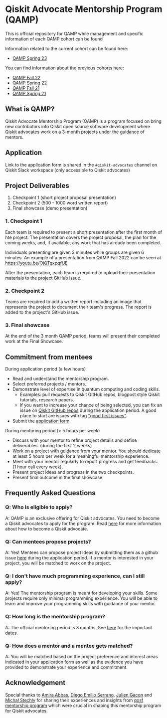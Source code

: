 # Qiskit Advocate Mentorship Program (QAMP)
This is official repository for QAMP while management and specific information of each QAMP cohort can be found 

Information related to the current cohort can be found here:
- [QAMP Spring 23](https://github.com/qiskit-advocate/qamp-spring-23)

You can find information about the previous cohorts here:
- [QAMP Fall 22](https://github.com/qiskit-advocate/qamp-fall-22)
- [QAMP Spring 22](https://github.com/qiskit-advocate/qamp-spring-22)
- [QAMP Fall 21](https://github.com/qiskit-advocate/qamp-fall-21)
- [QAMP Spring 21](https://github.com/qiskit-advocate/qamp-spring-21)

## What is QAMP?

Qiskit Advocate Mentorship Program (QAMP) is a program focused on bring new contributors into Qiskit open source software development where Qiskit advocates work on a 3-month projects under the guidance of mentors.

## Application

Link to the application form is shared in the `#qiskit-advocates` channel on Qiskit Slack workspace (only accessible to Qiskit advocates)

## Project Deliverables

1. Checkpoint 1 (short project proposal presentation)
1. Checkpoint 2 (500 - 1000 word written report)
1. Final showcase (demo presentation)

### 1. Checkpoint 1
Each team is required to present a short presentation after the first month of hte project.  The presentation covers the project proposal, the plan for the coming weeks, and, if available, any work that has already been completed.

Individuals presenting are given 3 minutes while groups are given 6 minutes. An example of a presentation from QAMP Fall 2022 can be seen at https://youtu.be/OjQTqxpqfUE

After the presentation, each team is required to upload their presentation materials to the project GitHub issue.

### 2. Checkpoint 2
Teams are required to add a written report including an image that represents the project to document their team's progress.  The report is added to the project's GitHub issue.

### 3. Final showcase
At the end of the 3 month QAMP period, teams will present their completed work at the Final Showcase.

## Commitment from mentees

During application period (a few hours)
- Read and understand the mentorship program.
- Select preferred projects / mentors.
- Demonstrate level of expertise in quantum computing and coding skills.
    - Examples: pull requests to Qiskit GitHub repos, blogpost style Qiskit tutorials, research papers.
    - If you want to increase your chance of being selected, you can fix an issue on [Qiskit GitHub repos](https://github.com/Qiskit) during the application period. A good place to start are issues with tag ["good first issues"](https://github.com/Qiskit/qiskit-terra/issues?page=1&q=is%3Aopen+is%3Aissue+label%3A%22good+first+issue%22+sort%3Aupdated-asc+-label%3A%22status%3A+pending+PR%22).
- Submit the [application form](#application).

During mentoring period (> 5 hours per week)
- Discuss with your mentor to refine project details and define deliverables. (during the first 2 weeks)
- Work on a project with guidance from your mentor. You should dedicate at least 5 hours per week for a meaningful mentorship experience.
- Meet with your mentor regularly to report progress and get feedbacks. (1 hour call every week).
- Present project ideas and progress in the two checkpoints.
- Present final outcome in the final showcase

## Frequently Asked Questions

### Q: Who is eligible to apply?
A: QAMP is an exclusive offering for Qiskit advocates. You need to become a Qiskit advocates to apply for the program. Read [here](https://github.com/qiskit-advocate/application-guide) for more information about how to become a Qiskit advocate.

### Q: Can mentees propose projects?
A: Yes! Mentees can propose project ideas by submitting them as a github issue [here](https://github.com/qiskit-advocate/qamp-fall-22/issues) during the application period. If a mentor is interested in your project, you will be matched to work on the project.

### Q: I don't have much programming experience, can I still apply?
A: Yes! The mentorship program is meant for developing your skills. Some projects require only minimal programming experience. You will be able to learn and improve your programming skills with guidance of your mentor.

### Q: How long is the mentorship program?
A: The official mentoring period is 3 months. See [here](#important-dates) for the important dates.

### Q: How does a mentor and a mentee gets matched?
A: You will be matched based on the project preference and interest areas indicated in your application form as well as the evidence you have provided to demonstrate your experience and commitment.

## Acknowledgement

Special thanks to [Amira Abbas](https://github.com/amyami187), [Diego Emilio Serrano](https://github.com/diemilio), [Julien Gacon](https://github.com/Cryoris) and [Michał Stęchły](https://github.com/mstechly) for sharing their experiences and insights from [qosf mentorship program](https://qosf.org/qc_mentorship/) which were crucial in shaping this mentorship program for Qiskit advocates.
